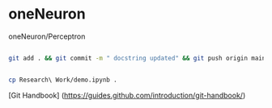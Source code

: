 # oneNeuron
oneNeuron/Perceptron

``` bash

git add . && git commit -m " docstring updated" && git push origin main

```

``` bash

cp Research\ Work/demo.ipynb .

```
[Git Handbook] (https://guides.github.com/introduction/git-handbook/)